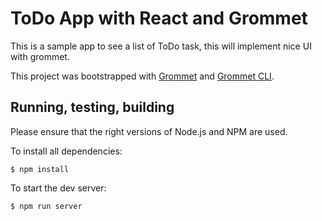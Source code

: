 # ToDo App with React and Grommet

This is a sample app to see a list of ToDo task, this will implement nice UI with grommet.

This project was bootstrapped with [Grommet](https://github.com/grommet/grommet) and [Grommet CLI](https://github.com/grommet/grommet-cli).

## Running, testing, building
Please ensure that the right versions of Node.js and NPM are used.

To install all dependencies:

`$ npm install`

To start the dev server:

`$ npm run server`

